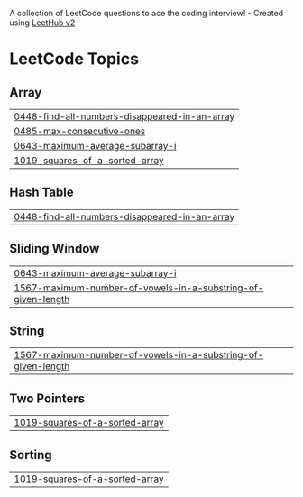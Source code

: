 A collection of LeetCode questions to ace the coding interview! - Created using [LeetHub v2](https://github.com/arunbhardwaj/LeetHub-2.0)
<!---LeetCode Topics Start-->
# LeetCode Topics
## Array
|  |
| ------- |
| [0448-find-all-numbers-disappeared-in-an-array](https://github.com/Arindam2003/LeetCode/tree/master/0448-find-all-numbers-disappeared-in-an-array) |
| [0485-max-consecutive-ones](https://github.com/Arindam2003/LeetCode/tree/master/0485-max-consecutive-ones) |
| [0643-maximum-average-subarray-i](https://github.com/Arindam2003/LeetCode/tree/master/0643-maximum-average-subarray-i) |
| [1019-squares-of-a-sorted-array](https://github.com/Arindam2003/LeetCode/tree/master/1019-squares-of-a-sorted-array) |
## Hash Table
|  |
| ------- |
| [0448-find-all-numbers-disappeared-in-an-array](https://github.com/Arindam2003/LeetCode/tree/master/0448-find-all-numbers-disappeared-in-an-array) |
## Sliding Window
|  |
| ------- |
| [0643-maximum-average-subarray-i](https://github.com/Arindam2003/LeetCode/tree/master/0643-maximum-average-subarray-i) |
| [1567-maximum-number-of-vowels-in-a-substring-of-given-length](https://github.com/Arindam2003/LeetCode/tree/master/1567-maximum-number-of-vowels-in-a-substring-of-given-length) |
## String
|  |
| ------- |
| [1567-maximum-number-of-vowels-in-a-substring-of-given-length](https://github.com/Arindam2003/LeetCode/tree/master/1567-maximum-number-of-vowels-in-a-substring-of-given-length) |
## Two Pointers
|  |
| ------- |
| [1019-squares-of-a-sorted-array](https://github.com/Arindam2003/LeetCode/tree/master/1019-squares-of-a-sorted-array) |
## Sorting
|  |
| ------- |
| [1019-squares-of-a-sorted-array](https://github.com/Arindam2003/LeetCode/tree/master/1019-squares-of-a-sorted-array) |
<!---LeetCode Topics End-->